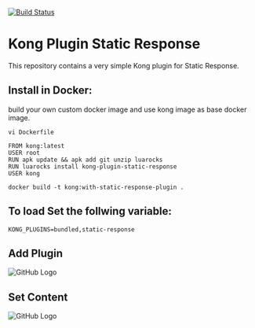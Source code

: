 [![Build Status][badge-travis-image]][badge-travis-url]

Kong Plugin Static Response
====================

This repository contains a very simple Kong plugin for Static Response.

## Install in Docker:

build your own custom docker image and use kong image as base docker image.

```vi Dockerfile```

```
FROM kong:latest
USER root
RUN apk update && apk add git unzip luarocks
RUN luarocks install kong-plugin-static-response
USER kong
```

```
docker build -t kong:with-static-response-plugin .
```

## To load Set the follwing variable:
```
KONG_PLUGINS=bundled,static-response
```

## Add Plugin

![GitHub Logo](/images/add_plugin.png)

## Set Content

![GitHub Logo](/images/add_response.png)

[badge-travis-url]: https://travis-ci.org/Kong/kong-plugin/branches
[badge-travis-image]: https://travis-ci.com/Kong/kong-plugin.svg?branch=master
